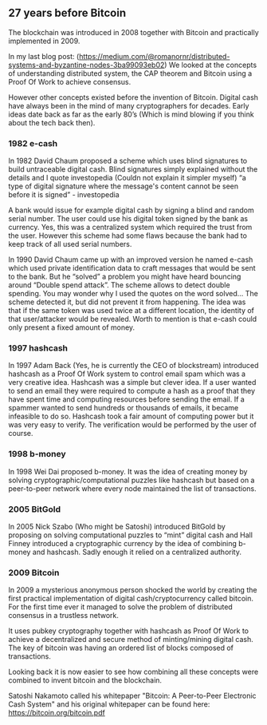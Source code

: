 ## 27 years before Bitcoin

The blockchain was introduced in 2008 together with Bitcoin and practically implemented in 2009.

In my last blog post: (https://medium.com/@romanornr/distributed-systems-and-byzantine-nodes-3ba99093eb02)
We looked at the concepts of understanding distributed system, the CAP theorem and Bitcoin using a Proof Of Work to achieve consensus. 

However other concepts existed before the invention of Bitcoin. Digital cash have always been in the mind of many cryptographers for decades. Early ideas date back as far as the early 80’s (Which is mind blowing if you think about the tech back then). 

### 1982 e-cash
In 1982 David Chaum proposed a scheme which uses blind signatures to build untraceable digital cash. 
Blind signatures simply explained without the details and I quote investopedia (Couldn not explain it simpler myself) “a type of digital signature where the message's content cannot be seen before it is signed” - investopedia 

A bank would issue for example digital cash by signing a blind and random serial number.  The user could use his digital token signed by the bank as currency. Yes, this was a centralized system which required the trust from the user. However this scheme had some flaws because the bank had to keep track of all used serial numbers. 

In 1990 David Chaum came up with an improved version he named e-cash which used private identification data to craft messages that would be sent to the bank. But he “solved” a problem you might have heard bouncing around “Double spend attack”. The scheme allows to detect double spending. You may wonder why I used the quotes on the word solved… The scheme detected it, but did not prevent it from happening. The idea was that if the same token was used twice at a different location, the identity of that user/attacker would be revealed. Worth to mention is that e-cash could only present a fixed amount of money. 

### 1997 hashcash
In 1997 Adam Back (Yes, he is currently the CEO of blockstream) introduced hashcash as a Proof Of Work system to control email spam which was a very creative idea. Hashcash was a simple but clever idea. If a user wanted to send an email they were required to compute a hash as a proof that they have spent time and computing resources before sending the email. 
If a spammer wanted to send hundreds or thousands of emails, it became infeasible to do so. Hashcash took a fair amount of computing power but it was very easy to verify. The verification would be performed by the user of course.

### 1998 b-money
In 1998 Wei Dai proposed b-money. It was the idea of creating money by solving cryptographic/computational puzzles like hashcash but based on a peer-to-peer network where every node maintained the list of transactions. 

### 2005 BitGold
In 2005 Nick Szabo (Who might be Satoshi) introduced BitGold by proposing on solving computational puzzles to “mint” digital cash and Hall Finney introduced a cryptographic currency by the idea of combining b-money and hashcash. Sadly enough it relied on a centralized authority. 

### 2009 Bitcoin
In 2009 a mysterious anonymous person shocked the world by creating the first practical implementation of digital cash/cryptocurrency called bitcoin. 
For the first time ever it managed to solve the problem of distributed consensus in a trustless network.

It uses pubkey cryptography together with hashcash as Proof Of Work to achieve a decentralized and secure method of minting/mining digital cash. The key of bitcoin was having an ordered list of blocks composed of transactions. 

Looking back it is now easier to see how combining all these concepts were combined to invent bitcoin and the blockchain.

Satoshi Nakamoto called his whitepaper "Bitcoin: A Peer-to-Peer Electronic Cash System" and his original whitepaper can be found here: https://bitcoin.org/bitcoin.pdf
